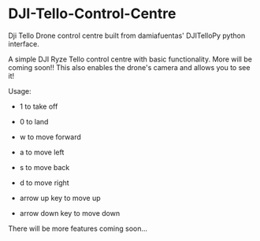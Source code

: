 # DJI-Tello-Control-Centre
Dji Tello Drone control centre built from damiafuentas' DJITelloPy python interface.

A simple DJI Ryze Tello control centre with basic functionality. More will be coming soon!!
This also enables the drone's camera and allows you to see it!

Usage:

- 1 to take off

- 0 to land

- w to move forward

- a to move left

- s to move back

- d to move right

- arrow up key to move up

- arrow down key to move down

There will be more features coming soon...
